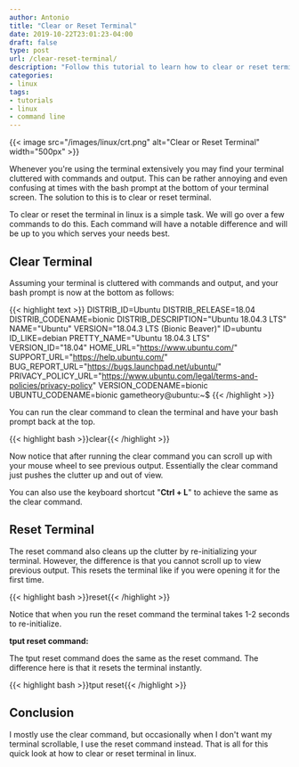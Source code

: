 ```yaml
---
author: Antonio
title: "Clear or Reset Terminal"
date: 2019-10-22T23:01:23-04:00
draft: false
type: post
url: /clear-reset-terminal/
description: "Follow this tutorial to learn how to clear or reset terminal. We will be going over a few commands to cleanup your terminal when it's full of commands and output."
categories:
- linux
tags:
- tutorials
- linux
- command line
---
```


{{< image src="/images/linux/crt.png" alt="Clear or Reset Terminal" width="500px" >}}

Whenever you're using the terminal extensively you may find your terminal cluttered with commands and output. This can be rather annoying and even confusing at times with the bash prompt at the bottom of your terminal screen. The solution to this is to clear or reset terminal.

<!--more-->

To clear or reset the terminal in linux is a simple task. We will go over a few commands to do this. Each command will have a notable difference and will be up to you which serves your needs best.

## **Clear Terminal**

Assuming your terminal is cluttered with commands and output, and your bash prompt is now at the bottom as follows:

{{< highlight text >}}
DISTRIB_ID=Ubuntu
DISTRIB_RELEASE=18.04
DISTRIB_CODENAME=bionic
DISTRIB_DESCRIPTION="Ubuntu 18.04.3 LTS"
NAME="Ubuntu"
VERSION="18.04.3 LTS (Bionic Beaver)"
ID=ubuntu
ID_LIKE=debian
PRETTY_NAME="Ubuntu 18.04.3 LTS"
VERSION_ID="18.04"
HOME_URL="https://www.ubuntu.com/"
SUPPORT_URL="https://help.ubuntu.com/"
BUG_REPORT_URL="https://bugs.launchpad.net/ubuntu/"
PRIVACY_POLICY_URL="https://www.ubuntu.com/legal/terms-and-policies/privacy-policy"
VERSION_CODENAME=bionic
UBUNTU_CODENAME=bionic
gametheory@ubuntu:~$
{{< /highlight >}}

You can run the clear command to clean the terminal and have your bash prompt back at the top.

{{< highlight bash >}}clear{{< /highlight >}}

Now notice that after running the clear command you can scroll up with your mouse wheel to see previous output. Essentially the clear command just pushes the clutter up and out of view.

<!--adsense-->

You can also use the keyboard shortcut "**Ctrl + L**" to achieve the same as the clear command.

## **Reset Terminal**

The reset command also cleans up the clutter by re-initializing your terminal. However, the difference is that you cannot scroll up to view previous output. This resets the terminal like if you were opening it for the first time.

{{< highlight bash >}}reset{{< /highlight >}}

Notice that when you run the reset command the terminal takes 1-2 seconds to re-initialize.

**tput reset command:**

The tput reset command does the same as the reset command. The difference here is that it resets the terminal instantly.

{{< highlight bash >}}tput reset{{< /highlight >}}

## **Conclusion**

I mostly use the clear command, but occasionally when I don't want my terminal scrollable, I use the reset command instead. That is all for this quick look at how to clear or reset terminal in linux.
